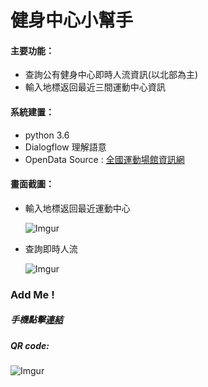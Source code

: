 # 健身中心小幫手


#### 主要功能：
* 查詢公有健身中心即時人流資訊(以北部為主)
* 輸入地標返回最近三間運動中心資訊

#### 系統建置：
* python 3.6
* Dialogflow 理解語意
* OpenData Source : [全國運動場館資訊網](https://iplay.sa.gov.tw/webapi)

#### 畫面截圖：
* 輸入地標返回最近運動中心

    ![Imgur](https://i.imgur.com/dIBJ5a3.jpg?1)



* 查詢即時人流

    ![Imgur](https://i.imgur.com/Jgil6b6.jpg?1)
    
    
    
### Add Me !
##### 手機點擊[連結](https://line.me/R/ti/p/%40dih9899p)

##### QR code:
![Imgur](https://i.imgur.com/r5Uj92W.png)